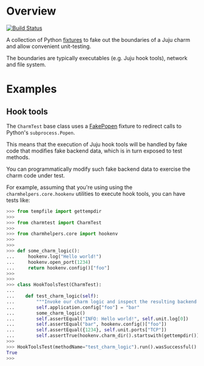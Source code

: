 # Overview

[![Build Status](https://travis-ci.org/freeekanayaka/charm-test.svg?branch=master)](https://travis-ci.org/freeekanayaka/charm-test)

A collection of Python [fixtures](https://github.com/testing-cabal/fixtures)
to fake out the boundaries of a Juju charm and allow convenient unit-testing.

The boundaries are typically executables (e.g. Juju hook tools), network
and file system.

# Examples

## Hook tools

The `CharmTest` base class uses a [FakePopen](https://github.com/testing-cabal/fixtures/blob/master/fixtures/_fixtures/popen.py)
fixture to redirect calls to Python's `subprocess.Popen`.

This means that the execution of Juju hook tools will be handled by fake code
that modifies fake backend data, which is in turn exposed to test methods.

You can programmatically modify such fake backend data to exercise the charm
code under test.

For example, assuming that you're using using the `charmhelpers.core.hookenv`
utilities to execute hook tools, you can have tests like:


```python
>>> from tempfile import gettempdir
>>>
>>> from charmtest import CharmTest
>>>
>>> from charmhelpers.core import hookenv
>>>
>>>
>>> def some_charm_logic():
...     hookenv.log("Hello world!")
...     hookenv.open_port(1234)
...     return hookenv.config()["foo"]
>>>
>>>
>>> class HookToolsTest(CharmTest):
...
...    def test_charm_logic(self):
...        """Invoke our charm logic and inspect the resulting backend state."""
...        self.application.config["foo"] = "bar"
...        some_charm_logic()
...        self.assertEqual("INFO: Hello world!", self.unit.log[0])
...        self.assertEqual("bar", hookenv.config()["foo"])
...        self.assertEqual({1234}, self.unit.ports["TCP"])
...        self.assertTrue(hookenv.charm_dir().startswith(gettempdir()))
>>>
>>> HookToolsTest(methodName="test_charm_logic").run().wasSuccessful()
True
>>>
```
